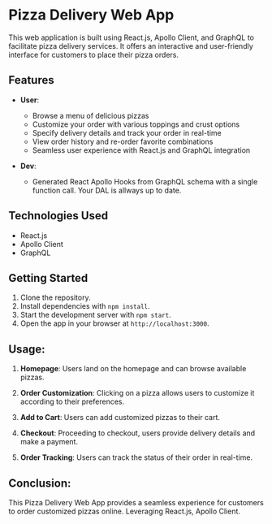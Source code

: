 # Pizza Delivery Web App

This web application is built using React.js, Apollo Client, and GraphQL to facilitate pizza delivery services. It offers an interactive and user-friendly interface for customers to place their pizza orders.

## Features
- **User**:
    - Browse a menu of delicious pizzas
    - Customize your order with various toppings and crust options
    - Specify delivery details and track your order in real-time
    - View order history and re-order favorite combinations
    - Seamless user experience with React.js and GraphQL integration

- **Dev**:
  - Generated React Apollo Hooks from GraphQL schema with a single function call. Your DAL is allways up to date.

## Technologies Used

- React.js
- Apollo Client
- GraphQL 

## Getting Started

1. Clone the repository.
2. Install dependencies with `npm install`.
3. Start the development server with `npm start`.
4. Open the app in your browser at `http://localhost:3000`.

## Usage:

1. **Homepage**: Users land on the homepage and can browse available pizzas.

2. **Order Customization**: Clicking on a pizza allows users to customize it according to their preferences.

3. **Add to Cart**: Users can add customized pizzas to their cart.

4. **Checkout**: Proceeding to checkout, users provide delivery details and make a payment.

5. **Order Tracking**: Users can track the status of their order in real-time.

## Conclusion:

This Pizza Delivery Web App provides a seamless experience for customers to order customized pizzas online. Leveraging React.js, Apollo Client.
